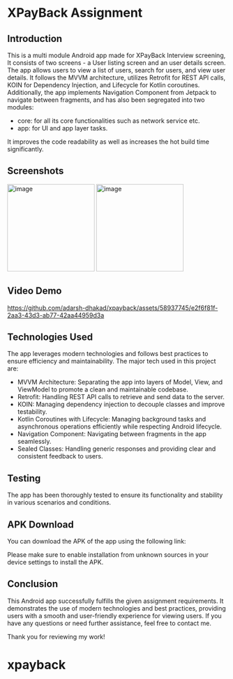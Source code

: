 # XPayBack Assignment

## Introduction
This is a multi module Android app made for XPayBack Interview screening, It consists of two screens - a User listing screen and an user details screen. The app allows users to view a list of users, search for users, and view user details. It follows the MVVM architecture, utilizes Retrofit for REST API calls, KOIN for Dependency Injection, and Lifecycle for Kotlin coroutines. Additionally, the app implements Navigation Component from Jetpack to navigate between fragments, and has also been segregated into two modules:
- core: for all its core functionalities such as network service etc.
- app: for UI and app layer tasks.

It improves the code readability as well as increases the hot build time significantly.

## Screenshots
<img width="200" alt="image" src="https://github.com/adarsh-dhakad/xpayback/assets/58937745/cacdd262-785e-4af3-bc9a-db372e14d695">

<img width="200" alt="image" src="https://github.com/adarsh-dhakad/xpayback/assets/58937745/f44831a2-2e47-408d-991b-8d09f20563fa">

## Video Demo


https://github.com/adarsh-dhakad/xpayback/assets/58937745/e2f6f81f-2aa3-43d3-ab77-42aa44959d3a



## Technologies Used

The app leverages modern technologies and follows best practices to ensure efficiency and maintainability. The major tech used in this project are:

- MVVM Architecture: Separating the app into layers of Model, View, and ViewModel to promote a clean and maintainable codebase.
- Retrofit: Handling REST API calls to retrieve and send data to the server.
- KOIN: Managing dependency injection to decouple classes and improve testability.
- Kotlin Coroutines with Lifecycle: Managing background tasks and asynchronous operations efficiently while respecting Android lifecycle.
- Navigation Component: Navigating between fragments in the app seamlessly.
- Sealed Classes: Handling generic responses and providing clear and consistent feedback to users.

## Testing

The app has been thoroughly tested to ensure its functionality and stability in various scenarios and conditions.


## APK Download

You can download the APK of the app using the following link:

Please make sure to enable installation from unknown sources in your device settings to install the APK.

## Conclusion

This Android app successfully fulfills the given assignment requirements. It demonstrates the use of modern technologies and best practices, providing users with a smooth and user-friendly experience for viewing users. If you have any questions or need further assistance, feel free to contact me.

Thank you for reviewing my work!
# xpayback
